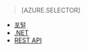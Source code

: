 > [AZURE.SELECTOR]
- [포털](../articles/media-services/media-services-portal-live-passthrough-get-started.md)
- [.NET](../articles/media-services/media-services-dotnet-live-encode-with-onpremises-encoders.md)
- [REST API](https://msdn.microsoft.com/library/azure/dn783458.aspx)

<!---HONumber=AcomDC_0921_2016-->